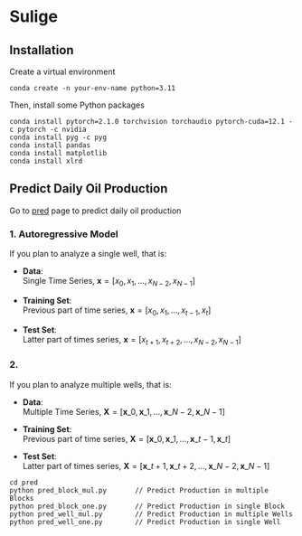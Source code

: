 # Sulige

## Installation
Create a virtual environment <br>
```
conda create -n your-env-name python=3.11
```
Then, install some Python packages<br>
```
conda install pytorch=2.1.0 torchvision torchaudio pytorch-cuda=12.1 -c pytorch -c nvidia
conda install pyg -c pyg
conda install pandas
conda install matplotlib
conda install xlrd
```

## Predict Daily Oil Production
Go to [pred](https://github.com/zw-Ch/Sulige/tree/main/pred) page to predict daily oil production

### 1. Autoregressive Model
If you plan to analyze a single well, that is:
- **Data**:<br>
Single Time Series, $\boldsymbol{x}=[x_{0}, x_{1}, ..., x_{N-2}, x_{N-1}]$

- **Training Set**:<br>
Previous part of time series, $\boldsymbol{x} = [x_{0}, x_{1}, ..., x_{t-1}, x_{t}]$

- **Test Set**:<br>
Latter part of times series, $\boldsymbol{x} = [x_{t+1}, x_{t+2}, ..., x_{N-2}, x_{N-1}]$

### 2.  
If you plan to analyze multiple wells, that is:
- **Data**:<br>
Multiple Time Series, $\boldsymbol{X}=[\boldsymbol{x}\_{0}, \boldsymbol{x}\_{1}, ..., \boldsymbol{x}\_{N-2}, \boldsymbol{x}\_{N-1}]$

- **Training Set**:<br>
Previous part of time series, $\boldsymbol{X}=[\boldsymbol{x}\_{0}, \boldsymbol{x}\_{1}, ..., \boldsymbol{x}\_{t-1}, \boldsymbol{x}\_{t}]$

- **Test Set**:<br>
Latter part of times series, $\boldsymbol{X}=[\boldsymbol{x}\_{t+1}, \boldsymbol{x}\_{t+2}, ..., \boldsymbol{x}\_{N-2}, \boldsymbol{x}\_{N-1}]$

```
cd pred
python pred_block_mul.py       // Predict Production in multiple Blocks
python pred_block_one.py       // Predict Production in single Block
python pred_well_mul.py        // Predict Production in multiple Wells
python pred_well_one.py        // Predict Production in single Well 
```
